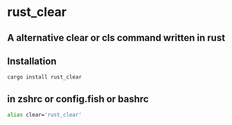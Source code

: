 # rust_clear

## A alternative clear or cls command written in rust

## Installation

```bash
cargo install rust_clear
```

## in zshrc or config.fish or bashrc

```bash
alias clear='rust_clear'
```
